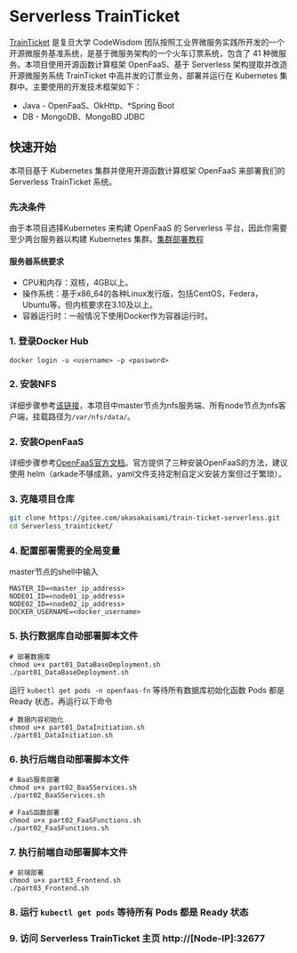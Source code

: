 # Serverless TrainTicket

[TrainTicket](https://github.com/FudanSELab/train-ticket) 是复旦大学 CodeWisdom 团队按照工业界微服务实践所开发的一个开源微服务基准系统，是基于微服务架构的一个火车订票系统，包含了 41 种微服务。本项目使用开源函数计算框架 OpenFaaS、基于 Serverless 架构提取并改造开源微服务系统 TrainTicket 中高并发的订票业务，部署并运行在 Kubernetes 集群中。主要使用的开发技术框架如下：

- Java - OpenFaaS、OkHttp、*Spring Boot
- DB - MongoDB、MongoBD JDBC



## 快速开始

本项目基于 Kubernetes 集群并使用开源函数计算框架 OpenFaaS 来部署我们的 Serverless TrainTicket 系统。

### 先决条件

由于本项目选择Kubernetes 来构建 OpenFaaS 的 Serverless 平台，因此你需要至少两台服务器以构建 Kubernetes 集群。[集群部署教程](https://blog.csdn.net/lbw520/article/details/96446272)

#### 服务器系统要求

- CPU和内存：双核，4GB以上。
- 操作系统：基于x86_64的各种Linux发行版，包括CentOS，Federa，Ubuntu等，但内核要求在3.10及以上。
- 容器运行时：一般情况下使用Docker作为容器运行时。

### 1. 登录Docker Hub

```shell
docker login -u <username> -p <password>
```

### 2. 安装NFS

详细步骤参考[该链接](https://qizhanming.com/blog/2018/08/08/how-to-install-nfs-on-centos-7)，本项目中master节点为nfs服务端、所有node节点为nfs客户端，挂载路径为`/var/nfs/data/`。

### 2. 安装OpenFaaS

详细步骤参考[OpenFaaS官方文档](https://docs.openfaas.com/deployment/kubernetes/)。官方提供了三种安装OpenFaaS的方法，建议使用 helm（arkade不够成熟，yaml文件支持定制自定义安装方案但过于繁琐）。

### 3. 克隆项目仓库

```sh
git clone https://gitee.com/akasakaisami/train-ticket-serverless.git
cd Serverless_trainticket/
```

### 4. 配置部署需要的全局变量

master节点的shell中输入

```shell
MASTER_ID=<master_ip_address>
NODE01_ID=<node01_ip_address>
NODE02_ID=<node02_ip_address>
DOCKER_USERNAME=<docker_username>
```

### 5. 执行数据库自动部署脚本文件

```shell
# 部署数据库
chmod u+x part01_DataBaseDeployment.sh
./part01_DataBaseDeployment.sh
```

运行 `kubectl get pods -n openfaas-fn` 等待所有数据库初始化函数 Pods 都是 Ready 状态，再运行以下命令

```shell
# 数据内容初始化
chmod u+x part01_DataInitiation.sh
./part01_DataInitiation.sh
```

### 6. 执行后端自动部署脚本文件

```shell
# BaaS服务部署
chmod u+x part02_BaaSServices.sh
./part02_BaaSServices.sh
```

```shell
# FaaS函数部署
chmod u+x part02_FaaSFunctions.sh
./part02_FaaSFunctions.sh
```

### 7. 执行前端自动部署脚本文件

```shell
# 前端部署
chmod u+x part03_Frontend.sh
./part03_Frontend.sh
```

### 8. 运行 `kubectl get pods` 等待所有 Pods 都是 Ready 状态

### 9. 访问 Serverless TrainTicket 主页 http://[Node-IP]:32677


